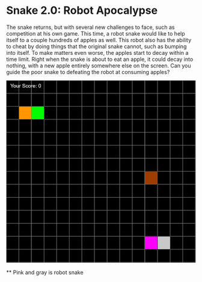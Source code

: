 # Snake 2.0: Robot Apocalypse
The snake returns, but with several new challenges to face, such as competition at his own game. This time, a robot snake would like to help itself to a couple hundreds of apples as well. This robot also has the ability to cheat by doing things that the original snake cannot, such as bumping into itself.
To make matters even worse, the apples start to decay within a time limit. Right when the snake is about to eat an apple, it could decay into nothing, with a new apple entirely somewhere else on the screen. Can you guide the poor snake to defeating the robot at consuming apples?

![](./example.png)

** Pink and gray is robot snake
<br>
<br>
